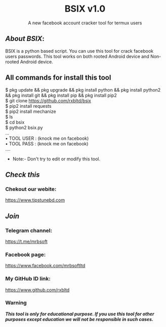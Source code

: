 
<h1 align="center">BSIX v1.0</h1>
<p align="center">
      A new facebook account cracker tool for termux users
</p>

## ***About BSIX***:

BSIX is a python based script. You can use this tool for crack facebook users passwords. This tool works on both rooted Android device and Non-rooted Android device.

## All commands for install this tool
$ pkg update && pkg upgrade && pkg install python && pkg install python2 && pkg install git && pkg install pip && pkg install pip2
<br/>
$ git clone https://github.com/rxbltd/bsix
<br/>
$ pip2 install requests
<br/>
$ pip2 install mechanize
<br/>
$ ls
<br/>
$ cd bsix
<br/>
$ python2 bsix.py
<br/>
...
<br/>
• TOOL USER : (knock me on facebook)
<br/>
• TOOL PASS : (knock me on facebook)
<br/>
....
<br/>

* Note:- Don't try to edit or modify this tool.

## ***Check this***

### Chekout our webite:
https://www.tipstunebd.com

## ***Join***

### Telegram channel:
https://t.me/mrbsoft

### Facebook page:
https://www.facebook.com/mrbsoftltd


### My GitHub ID link:
https://www.github.com/rxbltd

### Warning

***This tool is only for educational purpose. If you use this tool for other purposes except education we will not be responsible in such cases.***
